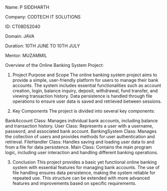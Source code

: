 Name: P SIDDHARTH

Company: CODTECH IT SOLUTIONS

ID: CT08DS2040

Domain: JAVA

Duration: 10TH JUNE TO 10TH JULY

Mentor: MUZAMMIL

Overview of the Online Banking System Project:

1. Project Purpose and Scope
The online banking system project aims to provide a simple, user-friendly platform for users to manage their bank accounts. The system includes essential functionalities such as account creation, login, balance inquiry, deposit, withdrawal, fund transfer, and viewing transaction history. Data persistence is handled through file operations to ensure user data is saved and retrieved between sessions.

2. Key Components
The project is divided into several key components:

BankAccount Class: Manages individual bank accounts, including balance and transaction history.
User Class: Represents a user with a username, password, and associated bank account.
BankingSystem Class: Manages the collection of users and provides methods for user authentication and retrieval.
FileHandler Class: Handles saving and loading user data to and from a file for data persistence.
Main Class: Contains the main program logic, including user interaction and handling different banking operations.

3. Conclusion
This project provides a basic yet functional online banking system with essential features for managing bank accounts. The use of file handling ensures data persistence, making the system reliable for repeated use. This structure can be extended with more advanced features and improvements based on specific requirements.
